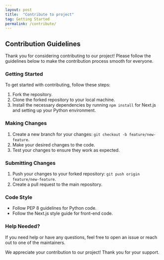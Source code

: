 ```yaml
---
layout: post
title:  "Contribute to project"
tag: Getting Started
permalink: /contribute/
---
```

## Contribution Guidelines

Thank you for considering contributing to our project! Please follow the guidelines below to make the contribution process smooth for everyone.

### Getting Started

To get started with contributing, follow these steps:

1. Fork the repository.
2. Clone the forked repository to your local machine.
3. Install the necessary dependencies by running ```npm install``` for Next.js and setting up your Python environment.

### Making Changes

1. Create a new branch for your changes: ``` git checkout -b feature/new-feature ```.
2. Make your desired changes to the code.
3. Test your changes to ensure they work as expected.

### Submitting Changes

1. Push your changes to your forked repository: ```git push origin feature/new-feature```.
2. Create a pull request to the main repository.

### Code Style

- Follow PEP 8 guidelines for Python code.
- Follow the Next.js style guide for front-end code.

### Help Needed?

If you need help or have any questions, feel free to open an issue or reach out to one of the maintainers.

We appreciate your contribution to our project! Thank you for your support.